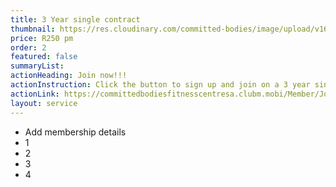 ```yaml
---
title: 3 Year single contract
thumbnail: https://res.cloudinary.com/committed-bodies/image/upload/v1642663368/services/spinning-committed-bodies-benoni-2.png
price: R250 pm
order: 2
featured: false
summaryList:
actionHeading: Join now!!!
actionInstruction: Click the button to sign up and join on a 3 year single contract.
actionLink: https://committedbodiesfitnesscentresa.clubm.mobi/Member/Joining.mvc?mtid=60251&joinAsNew=True
layout: service
---
```

* Add membership details
* 1
* 2
* 3
* 4